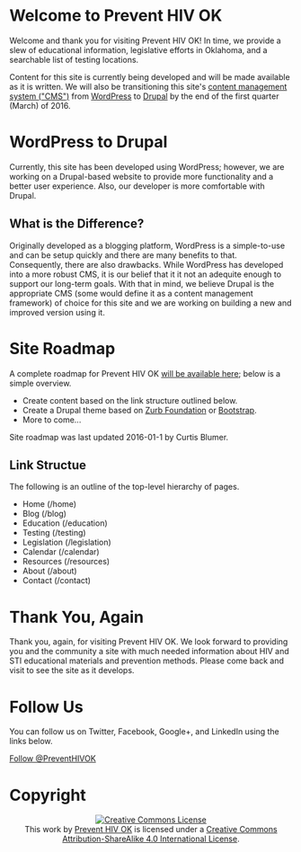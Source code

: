 <!--
This work is licensed under the Creative Commons Attribution-ShareAlike 4.0 International License.
To view a copy of this license, visit http://creativecommons.org/licenses/by-sa/4.0/.
-->

# Welcome to Prevent HIV OK
Welcome and thank you for visiting Prevent HIV OK! In time, we provide a slew of educational information, legislative efforts in Oklahoma, and a searchable list of testing locations.

Content for this site is currently being developed and will be made available as it is written. We will also be transitioning this site's [content management system ("CMS")](https://en.wikipedia.org/wiki/Content_management_system "Content management system article on Wikipedia") from [WordPress](https://wordpress.org "WordPress") to [Drupal](https://www.drupal.org "Drupal") by the end of the first quarter (March) of 2016.

# WordPress to Drupal
Currently, this site has been developed using WordPress; however, we are working on a Drupal-based website to provide more functionality and a better user experience. Also, our developer is more comfortable with Drupal.

## What is the Difference?
Originally developed as a blogging platform, WordPress is a simple-to-use and can be setup quickly and there are many benefits to that. Consequently, there are also drawbacks. While WordPress has developed into a more robust CMS, it is our belief that it it not an adequite enough to support our long-term goals. With that in mind, we believe Drupal is the appropriate CMS (some would define it as a content management framework) of choice for this site and we are working on building a new and improved version using it.

# Site Roadmap
A complete roadmap for Prevent HIV OK [will be available here](/roadmap "Prevent HIV OK's roadmap"); below is a simple overview.

- Create content based on the link structure outlined below.
- Create a Drupal theme based on [Zurb Foundation](http://foundation.zurb.com/ "The most advanced responsive front-end framework in the world.") or [Bootstrap](http://getbootstrap.com "Bootstrap &middot; The world's most popular mobile-first and responsive front-end framework.").
- More to come...

Site roadmap was last updated 2016-01-1 by Curtis Blumer.

## Link Structue
The following is an outline of the top-level hierarchy of pages.

- Home (/home)
- Blog (/blog)
- Education (/education)
- Testing (/testing)
- Legislation (/legislation)
- Calendar (/calendar)
- Resources (/resources)
- About (/about)
- Contact (/contact)

# Thank You, Again
Thank you, again, for visiting Prevent HIV OK. We look forward to providing you and the community a site with much needed information about HIV and STI educational materials and prevention methods. Please come back and visit to see the site as it develops.

# Follow Us
You can follow us on Twitter, Facebook, Google+, and LinkedIn using the links below.
<section>

  <!-- Twitter Follow Button -->
  <section id="twitter-button">
    <a href="https://twitter.com/PreventHIVOK" class="twitter-follow-button" data-show-count="false" data-size="large">Follow @PreventHIVOK</a>
    <!-- Inialize Twitter JavaScript SDK -->
    <script>!function(d,s,id){var js,fjs=d.getElementsByTagName(s)[0],p=/^http:/.test(d.location)?'http':'https';if(!d.getElementById(id)){js=d.createElement(s);js.id=id;js.src=p+'://platform.twitter.com/widgets.js';fjs.parentNode.insertBefore(js,fjs);}}(document, 'script', 'twitter-wjs');</script>
  </section>
  <!-- /Twitter Follow Button -->
  
  <!-- Facebook Like Button -->
  <section id="facebook-button">
    <div class="fb-like" data-href="http://preventhivok.org" data-width="157" data-height="28" data-layout="button" data-action="like" data-show-faces="false" data-share="false" data-colorscheme="dark"></div>
    <!-- Inialize Facebook JavaScript SDK -->
    <script>!function(d,s,id){var js,fjs=d.getElementsByTagName(s)[0],p=/^http:/.test(d.location)?'http':'https';if(!d.getElementById(id)){js=d.createElement(s);js.id=id;js.src=p+'://platform.twitter.com/widgets.js';fjs.parentNode.insertBefore(js,fjs);}}(document, 'script', 'twitter-wjs');</script>
  </section>
  <!-- /Facebook Like Button -->
  
  <!-- Goole+ Follow Button -->
  <section id="googleplus-button">
    <!-- Place this tag where you want the widget to render. -->
    <div class="g-follow" data-annotation="none" data-height="24" data-href="//plus.google.com/u/0/116000457796093566416" data-rel="publisher"></div>
    <!-- Place this tag after the last widget tag. -->
    <script type="text/javascript">
      (function() {
        var po = document.createElement('script'); po.type = 'text/javascript'; po.async = true;
        po.src = 'https://apis.google.com/js/platform.js';
        var s = document.getElementsByTagName('script')[0]; s.parentNode.insertBefore(po, s);
      })();
    </script>
  </section>
  <!-- /Goole+ Follow Button -->
  
  <!-- LinkedIn Follow Button -->
  <section id="linkedin-button">
    <script src="//platform.linkedin.com/in.js" type="text/javascript"> lang: en_US</script>
    <script type="IN/FollowCompany" data-id="10264784"></script>
  </section>
  <!-- /LinkedIn Follow Button -->
</section>

# Copyright
<section class="creative-commons-BY-SA" style="text-align: center;">
  <a rel="license" href="http://creativecommons.org/licenses/by-sa/4.0/"><img alt="Creative Commons License" style="border-width:0" src="https://i.creativecommons.org/l/by-sa/4.0/88x31.png" /></a>
  <br />
  This <span xmlns:dct="http://purl.org/dc/terms/" href="http://purl.org/dc/dcmitype/Text" rel="dct:type">work</span> by <a xmlns:cc="http://creativecommons.org/ns#" href="http://preventhivok.org" property="cc:attributionName" rel="cc:attributionURL">Prevent HIV OK</a> is licensed under a <a rel="license" href="http://creativecommons.org/licenses/by-sa/4.0/">Creative Commons Attribution-ShareAlike 4.0 International License</a>.